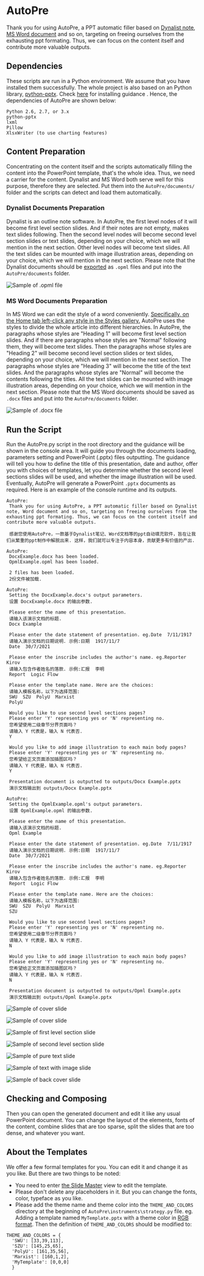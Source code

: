 # AutoPre
 Thank you for using AutoPre, a PPT automatic filler based on [Dynalist note](https://dynalist.io), [MS Word document](https://www.microsoft.com/en-ww/microsoft-365/word) and so on, targeting on freeing ourselves from the exhausting ppt formating. Thus, we can focus on the content itself and contribute more valuable outputs.
 
## Dependencies
 These scripts are run in a Python environment. We assume that you have installed them successfully. The whole project is also based on an Python library, [python-pptx](https://python-pptx.readthedocs.io/en/latest/index.html). Check [here](https://python-pptx.readthedocs.io/en/latest/user/install.html) for installing guidance 
. Hence, the dependencies of AutoPre are shown below:
 
 ```
 Python 2.6, 2.7, or 3.x
 python-pptx
 lxml
 Pillow
 XlsxWriter (to use charting features)
 ```
 
## Content Preparation
 Concentrating on the content itself and the scripts automatically filling the content into the PowerPoint template, that's the whole idea. Thus, we need a carrier for the content. Dynalist and MS Word both serve well for this purpose, therefore they are selected. Put them into the `AutoPre/documents/` folder and the scripts can detect and load them automatically.
 
 ### Dynalist Documents Preparation
  Dynalist is an outline note software.
  In AutoPre, the first level nodes of it will become first level section slides. And if their notes are not empty, makes text slides following.
  Then the second level nodes will become second level section slides or text slides, depending on your choice, which we will mention in the next section.
  Other level nodes will become text slides.
  All the text slides can be mounted with image illustration areas, depending on your choice, which we will mention in the next section.
  Please note that the Dynalist documents should be [exported](https://help.dynalist.io/category/36-import-export) as `.opml` files and put into the `AutoPre/documents` folder.
  
  ![Sample of .opml file](https://github.com/ComradeLogicFlow/AutoPre/blob/main/templates/examples/sample_of_opml.png)
  
 ### MS Word Documents Preparation
  In MS Word we can edit the style of a word conveniently. [Specifically, on the Home tab left-click any style in the Styles gallery.](https://support.microsoft.com/en-us/office/customize-or-create-new-styles-d38d6e47-f6fc-48eb-a607-1eb120dec563#:~:text=On%20the%20Home%20tab%2C%20right,or%20to%20all%20future%20documents.) AutoPre uses the styles to divide the whole article into different hierarchies.
  In AutoPre, the paragraphs whose styles are "Heading 1" will become first level section slides. And if there are paragraphs whose styles are "Normal" following them, they will become text slides.
  Then the paragraphs whose styles are "Heading 2" will become second level section slides or text slides, depending on your choice, which we will mention in the next section.
  The paragraphs whose styles are "Heading 3" will become the title of the text slides. And the paragraphs whose styles are "Normal" will become the contents following the titles.
  All the text slides can be mounted with image illustration areas, depending on your choice, which we will mention in the next section.
  Please note that the MS Word documents should be saved as `.docx` files and put into the `AutoPre/documents` folder.
 
  ![Sample of .docx file](https://github.com/ComradeLogicFlow/AutoPre/blob/main/templates/examples/sample_of_docx.png)

## Run the Script
 Run the AutoPre.py script in the root directory and the guidance will be shown in the console area. It will guide you through the documents loading, parameters setting and PowerPoint (.pptx) files outputting.
 The guidance will tell you how to define the title of this presentation, date and author, offer you with choices of templates, let you determine whether the second level sections slides will be used, and whether the image illustration will be used.
 Eventually, AutoPre will generate a PowerPoint `.pptx` documents as required.
 Here is an example of the console runtime and its outputs. 
 
 ```
 AutoPre:
  Thank you for using AutoPre, a PPT automatic filler based on Dynalist note, Word document and so on, targeting on freeing ourselves from the exhausting ppt formating. Thus, we can focus on the content itself and contribute more valuable outputs.

  感谢您使用AutoPre，一款基于Dynalist笔记、Word文档等的ppt自动填充软件，旨在让我们从繁重的ppt制作中解脱出来. 这样，我们就可以专注于内容本身，贡献更多有价值的产出.

AutoPre:
  DocxExample.docx has been loaded.
  OpmlExample.opml has been loaded.

  2 files has been loaded.
  2份文件被加载.

AutoPre:
  Setting the DocxExample.docx's output parameters.
  设置 DocxExample.docx 的输出参数.

  Please enter the name of this presentation.
  请输入该演示文档的标题.
  Docx Example

  Please enter the date statement of presentation. eg.Date  7/11/1917
  请输入演示文档的日期说明. 示例:日期  1917/11/7
  Date  30/7/2021

  Please enter the inscribe includes the author's name. eg.Reporter Kirov
  请输入包含作者姓名的落款. 示例:汇报  李明
  Report  Logic Flow

  Please enter the template name. Here are the choices:
  请输入模板名称，以下为选择范围:
  SWU  SZU  PolyU  Marxist  
  PolyU

  Would you like to use second level sections pages?
  Please enter 'Y' representing yes or 'N' representing no.
  您希望使用二级章节分界页面吗？
  请输入 Y 代表是，输入 N 代表否.
  Y

  Would you like to add image illustration to each main body pages?
  Please enter 'Y' representing yes or 'N' representing no.
  您希望给正文页面添加插图区吗？
  请输入 Y 代表是，输入 N 代表否.
  Y

  Presentation document is outputted to outputs/Docx Example.pptx
  演示文档输出到 outputs/Docx Example.pptx

AutoPre:
  Setting the OpmlExample.opml's output parameters.
  设置 OpmlExample.opml 的输出参数.

  Please enter the name of this presentation.
  请输入该演示文档的标题.
  Opml Example

  Please enter the date statement of presentation. eg.Date  7/11/1917
  请输入演示文档的日期说明. 示例:日期  1917/11/7
  Date  30/7/2021

  Please enter the inscribe includes the author's name. eg.Reporter Kirov
  请输入包含作者姓名的落款. 示例:汇报  李明
  Report  Logic Flow

  Please enter the template name. Here are the choices:
  请输入模板名称，以下为选择范围:
  SWU  SZU  PolyU  Marxist  
  SZU

  Would you like to use second level sections pages?
  Please enter 'Y' representing yes or 'N' representing no.
  您希望使用二级章节分界页面吗？
  请输入 Y 代表是，输入 N 代表否.
  N

  Would you like to add image illustration to each main body pages?
  Please enter 'Y' representing yes or 'N' representing no.
  您希望给正文页面添加插图区吗？
  请输入 Y 代表是，输入 N 代表否.
  N

  Presentation document is outputted to outputs/Opml Example.pptx
  演示文档输出到 outputs/Opml Example.pptx
  ```

 ![Sample of cover slide](https://github.com/ComradeLogicFlow/AutoPre/blob/main/templates/examples/sample_of_cover_slide_PolyU.png)

 ![Sample of cover slide](https://github.com/ComradeLogicFlow/AutoPre/blob/main/templates/examples/sample_of_cover_slide_SZU.png)

 ![Sample of first level section slide](https://github.com/ComradeLogicFlow/AutoPre/blob/main/templates/examples/sample_of_section_1st_level.png)

 ![Sample of second level section slide](https://github.com/ComradeLogicFlow/AutoPre/blob/main/templates/examples/sample_of_section_2nd_level.png)

 ![Sample of pure text slide](https://github.com/ComradeLogicFlow/AutoPre/blob/main/templates/examples/sample_of_pure_text_slide.png)

 ![Sample of text with image slide](https://github.com/ComradeLogicFlow/AutoPre/blob/main/templates/examples/sample_of_text_with_image_slide.png)

 ![Sample of back cover slide](https://github.com/ComradeLogicFlow/AutoPre/blob/main/templates/examples/sample_of_back_cover_slide.png)

 
## Checking and Composing
 Then you can open the generated document and edit it like any usual PowerPoint document. You can change the layout of the elements, fonts of the content, combine slides that are too sparse, split the slides that are too dense, and whatever you want.
 
## About the Templates
  We offer a few formal templates for you. You can edit it and change it as you like. But there are two things to be noted:
  - You need to enter [the Slide Master](https://support.microsoft.com/en-us/office/edit-and-re-apply-a-slide-layout-6f4338f8-555f-49cf-9835-6209be3c7b48) view to edit the template.
  - Please don't delete any placeholders in it. But you can change the fonts, color, typeface as you like.
  - Please add the theme name and theme color into the `THEME_AND_COLORS` directory at the beginning of `AutoPre\instruments\strategy.py` file.
  eg. Adding a template named `MyTemplate.pptx` with a theme color in [RGB format](https://en.wikipedia.org/wiki/RGB_color_model). Then the definition of `THEME_AND_COLORS` should be modified to:
  
  ```
  THEME_AND_COLORS = {
    'SWU': [33,39,113],
    'SZU': [145,25,65],
    'PolyU': [161,35,56],
    'Marxist': [160,1,2],
    'MyTemplate': [0,0,0]
    }
 ```
